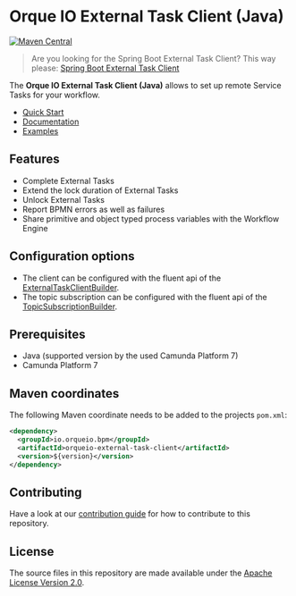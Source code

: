 # Orque IO External Task Client (Java)


[![Maven Central](https://maven-badges.herokuapp.com/maven-central/io.orqueio.bpm/camunda-external-task-client/badge.svg)](https://maven-badges.herokuapp.com/maven-central/io.orqueio.bpm/camunda-external-task-client)

> Are you looking for the Spring Boot External Task Client? This way please: [Spring Boot External Task Client](../../spring-boot-starter/starter-client)

The **Orque IO External Task Client (Java)** allows to set up remote Service Tasks for your workflow.

* [Quick Start](https://docs.camunda.org/get-started/quick-start/)
* [Documentation](https://docs.camunda.org/manual/develop/user-guide/ext-client/)
* [Examples](https://github.com/camunda/camunda-bpm-examples/tree/master/clients/java)

## Features
* Complete External Tasks
* Extend the lock duration of External Tasks
* Unlock External Tasks
* Report BPMN errors as well as failures
* Share primitive and object typed process variables with the Workflow Engine


## Configuration options
* The client can be configured with the fluent api of the [ExternalTaskClientBuilder](client/src/main/java/org/camunda/bpm/client/ExternalTaskClientBuilder.java).
* The topic subscription can be configured with the fluent api of the [TopicSubscriptionBuilder](client/src/main/java/org/camunda/bpm/client/topic/TopicSubscriptionBuilder.java).

## Prerequisites
* Java (supported version by the used Camunda Platform 7)
* Camunda Platform 7

## Maven coordinates
The following Maven coordinate needs to be added to the projects `pom.xml`:
```xml
<dependency>
  <groupId>io.orqueio.bpm</groupId>
  <artifactId>orqueio-external-task-client</artifactId>
  <version>${version}</version>
</dependency>
```

## Contributing

Have a look at our [contribution guide](https://github.com/orqueio/orqueio/blob/master/CONTRIBUTING.md) for how to contribute to this repository.


## License
The source files in this repository are made available under the [Apache License Version 2.0](./LICENSE).

